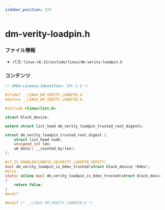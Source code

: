 ```yaml
---
sidebar_position: 274
---
```

# dm-verity-loadpin.h

### ファイル情報

- パス: `linux-v6.12/include/linux/dm-verity-loadpin.h`

### コンテンツ

```h
/* SPDX-License-Identifier: GPL-2.0 */

#ifndef __LINUX_DM_VERITY_LOADPIN_H
#define __LINUX_DM_VERITY_LOADPIN_H

#include <linux/list.h>

struct block_device;

extern struct list_head dm_verity_loadpin_trusted_root_digests;

struct dm_verity_loadpin_trusted_root_digest {
	struct list_head node;
	unsigned int len;
	u8 data[] __counted_by(len);
};

#if IS_ENABLED(CONFIG_SECURITY_LOADPIN_VERITY)
bool dm_verity_loadpin_is_bdev_trusted(struct block_device *bdev);
#else
static inline bool dm_verity_loadpin_is_bdev_trusted(struct block_device *bdev)
{
	return false;
}
#endif

#endif /* __LINUX_DM_VERITY_LOADPIN_H */

```

